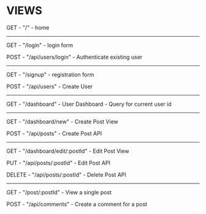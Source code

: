 # VIEWS

GET - "/" - home

---

GET - "/login" - login form

POST - "/api/users/login" - Authenticate existing user

---

GET - "/signup" - registration form

POST - "/api/users" - Create User

---

GET - "/dashboard" - User Dashboard
    - Query for current user id

---

GET - "/dashboard/new" - Create Post View

POST - "/api/posts" - Create Post API

---

GET - "/dashboard/edit/:postId" - Edit Post View

PUT - "/api/posts/:postId" - Edit Post API

DELETE - "/api/posts/:postId" - Delete Post API

---

GET - "/post/:postId" - View a single post

POST - "/api/comments" - Create a comment for a post



